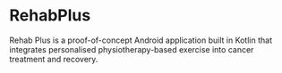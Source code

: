 # RehabPlus
Rehab Plus is a proof-of-concept Android application built in Kotlin that integrates personalised physiotherapy-based exercise into cancer treatment and recovery.
